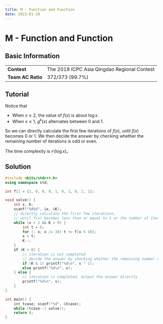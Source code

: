 ```yaml
---
title: M - Function and Function
date: 2023-01-29
---
```


# M - Function and Function

## Basic Information

<table>
<tr>
<td><b>Contest</b></td><td>The 2018 ICPC Asia Qingdao Regional Contest</td>
</tr>
<tr>
<td><b>Team AC Ratio</b></td><td>372/373 (99.7%)</td>
</tr>
</table>

## Tutorial

Notice that

* When $x \ge 2$, the value of $f(x)$ is about $\log x$.
* When $x \le 1$, $g^k(x)$ alternates between $0$ and $1$.

So we can directly calculate the first few iterations of $f(x)$, until $f(x)$ becomes $0$ or $1$. We then decide the answer by checking whether the remaining number of iterations is odd or even.

The time complexity is $\mathcal{O}(\log x)$。

## Solution

```c++ linenums="1"
#include <bits/stdc++.h>
using namespace std;

int f[] = {1, 0, 0, 0, 1, 0, 1, 0, 2, 1};

void solve() {
    int x, K;
    scanf("%d%d", &x, &K);
    // directly calculate the first few iterations,
    // until f(x) becomes less than or equal to 1 or the number of iterations is exhausted
    while (x > 1 && K > 0) {
        int t = 0;
        for (; x; x /= 10) t += f[x % 10];
        x = t;
        K--;
    }
    if (K > 0) {
        // iteration is not completed
        // decide the answer by checking whether the remaining number of iterations is odd or even
        if (K & 1) printf("%d\n", x ^ 1);
        else printf("%d\n", x);
    } else {
        // iteration is completed, output the answer directly
        printf("%d\n", x);
    }
}

int main() {
    int tcase; scanf("%d", &tcase);
    while (tcase--) solve();
    return 0;
}
```
